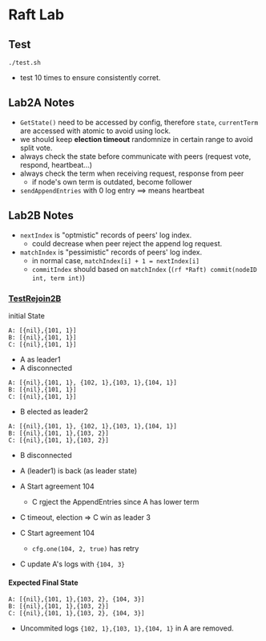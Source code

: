 # Raft Lab 
## Test
```
./test.sh
```
- test 10 times to ensure consistently corret.

## Lab2A Notes
- `GetState()` need to be accessed by config, therefore `state`, `currentTerm` are accessed with atomic to avoid using lock.
- we should keep **election timeout** randomnize in certain range to avoid split vote.
- always check the state before communicate with peers (request vote, respond, heartbeat...)
- always check the term when receiving request, response from peer
    - if node's own term is outdated, become follower
- `sendAppendEntries` with 0 log entry ==> means heartbeat 

## Lab2B Notes
- `nextIndex` is "optmistic" records of peers' log index.
    - could decrease when peer reject the append log request.
- `matchIndex` is "pessimistic" records of peers' log index.
    - in normal case, `matchIndex[i] + 1 = nextIndex[i]`
    - `commitIndex` should based on `matchIndex` (`(rf *Raft) commit(nodeID int, term int)`)

### [TestRejoin2B](./test_test.go)
initial State
```
A: [{nil},{101, 1}]
B: [{nil},{101, 1}]
C: [{nil},{101, 1}]
```

- A as leader1
- A disconnected
```
A: [{nil},{101, 1}, {102, 1},{103, 1},{104, 1}]
B: [{nil},{101, 1}]
C: [{nil},{101, 1}]
```

- B elected as leader2
```
A: [{nil},{101, 1}, {102, 1},{103, 1},{104, 1}]
B: [{nil},{101, 1},{103, 2}]
C: [{nil},{101, 1},{103, 2}]
```
- B disconnected
- A (leader1) is back (as leader state)
- A Start agreement 104
    - C rgject the AppendEntries since A has lower term

- C timeout, election => C win as leader 3
- C Start agreement 104
    - `cfg.one(104, 2, true)` has retry
- C update A's logs with `{104, 3}`

#### Expected Final State
```
A: [{nil},{101, 1},{103, 2}, {104, 3}]
B: [{nil},{101, 1},{103, 2}]
C: [{nil},{101, 1},{103, 2}, {104, 3}]
```
- Uncommited logs `{102, 1},{103, 1},{104, 1}` in A are removed.